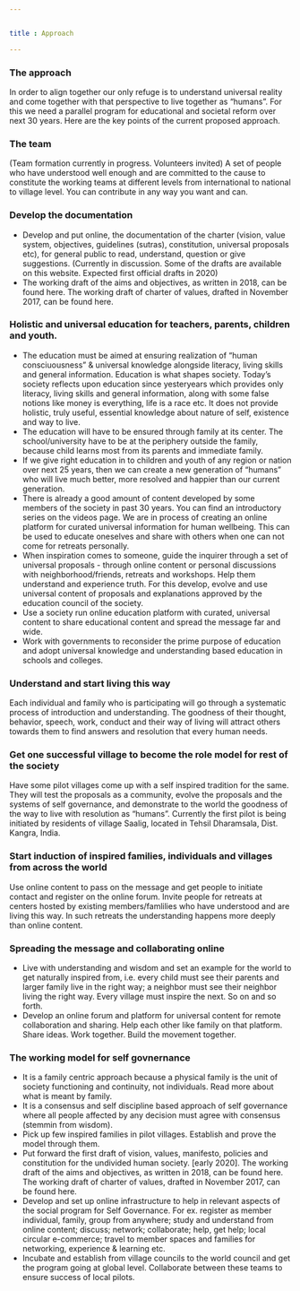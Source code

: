 ```yaml
---


title : Approach

---
```

### **The approach**
In order to align together our only refuge is to understand universal reality and come together with that perspective to live together as “humans”. For this we need a parallel program for educational and societal reform over next 30 years. Here are the key points of the current proposed approach.

### **The team**
(Team formation currently in progress. Volunteers invited) A set of people who have understood well enough and are committed to the cause to constitute the working teams at different levels from international to national to village level. You can contribute in any way you want and can.

### **Develop the documentation**
- Develop and put online, the documentation of the charter (vision, value system, objectives, guidelines (sutras), constitution, universal proposals etc), for general public to read, understand, question or give suggestions. (Currently in discussion. Some of the drafts are available on this website. Expected first official drafts in 2020)
- The working draft of the aims and objectives, as written in 2018, can be found here. The working draft of charter of values, drafted in November 2017, can be found here.
### **Holistic and universal education for teachers, parents, children and youth.**
- The education must be aimed at ensuring realization of “human consciuousness” & universal knowledge alongside literacy, living skills and general information. Education is what shapes society. Today’s society reflects upon education since yesteryears which provides only literacy, living skills and general information, along with some false notions like money is everything, life is a race etc. It does not provide holistic, truly useful, essential knowledge about nature of self, existence and way to live.
- The education will have to be ensured through family at its center. The school/university have to be at the periphery outside the family, because child learns most from its parents and immediate family.
- If we give right education in to children and youth of any region or nation over next 25 years, then we can create a new generation of “humans” who will live much better, more resolved and happier than our current generation.
- There is already a good amount of content developed by some members of the society in past 30 years. You can find an introductory series on the videos page. We are in process of creating an online platform for curated universal information for human wellbeing. This can be used to educate oneselves and share with others when one can not come for retreats personally.
- When inspiration comes to someone, guide the inquirer through a set of universal proposals - through online content or personal discussions with neighborhood/friends, retreats and workshops. Help them understand and experience truth. For this develop, evolve and use universal content of proposals and explanations approved by the education council of the society.
- Use a society run online education platform with curated, universal content to share educational content and spread the message far and wide.
- Work with governments to reconsider the prime purpose of education and adopt universal knowledge and understanding based education in schools and colleges.
### **Understand and start living this way**
Each individual and family who is participating will go through a systematic process of introduction and understanding. The goodness of their thought, behavior, speech, work, conduct and their way of living will attract others towards them to find answers and resolution that every human needs.
### **Get one successful village to become the role model for rest of the society**
Have some pilot villages come up with a self inspired tradition for the same. They will test the proposals as a community, evolve the proposals and the systems of self governance, and demonstrate to the world the goodness of the way to live with resolution as “humans”. Currently the first pilot is being initiated by residents of village Saalig, located in Tehsil Dharamsala, Dist. Kangra, India.
### **Start induction of inspired families, individuals and villages from across the world**
Use online content to pass on the message and get people to initiate contact and register on the online forum. Invite people for retreats at centers hosted by existing members/famlilies who have understood and are living this way. In such retreats the understanding happens more deeply than online content.
### **Spreading the message and collaborating online**
- Live with understanding and wisdom and set an example for the world to get naturally inspired from, i.e. every child must see their parents and larger family live in the right way; a neighbor must see their neighbor living the right way. Every village must inspire the next. So on and so forth.
- Develop an online forum and platform for universal content for remote collaboration and sharing. Help each other like family on that platform. Share ideas. Work together. Build the movement together.
### **The working model for self govnernance**
- It is a family centric approach because a physical family is the unit of society functioning and continuity, not individuals. Read more about what is meant by family.
- It is a consensus and self discipline based approach of self governance where all people affected by any decision must agree with consensus (stemmin from wisdom).
- Pick up few inspired families in pilot villages. Establish and prove the model through them.
- Put forward the first draft of vision, values, manifesto, policies and constitution for the undivided human society. [early 2020]. The working draft of the aims and objectives, as written in 2018, can be found here. The working draft of charter of values, drafted in November 2017, can be found here.
- Develop and set up online infrastructure to help in relevant aspects of the social program for Self Governance. For ex. register as member individual, family, group from anywhere; study and understand from online content; discuss; network; collaborate; help, get help; local circular e-commerce; travel to member spaces and families for networking, experience & learning etc.
- Incubate and establish from village councils to the world council and get the program going at global level. Collaborate between these teams to ensure success of local pilots.



<Icon name="star" color="goldenrod" size="2rem" />
<Icon name="rocket" color="var(--sl-color-text-accent)" />
